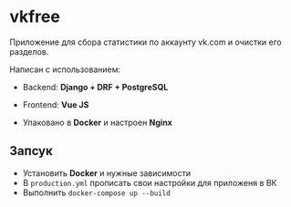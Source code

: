 # vkfree
Приложение для сбора статистики по аккаунту vk.com и очистки его разделов.

Написан с использованием:

- Backend: **Django + DRF + PostgreSQL**

- Frontend: **Vue JS**

- Упаковано в **Docker** и настроен **Nginx**

## Запсук
- Установить **Docker** и нужные зависимости
- В `production.yml` прописать свои настройки для приложеня в ВК
- Выполнить `docker-compose up --build`
